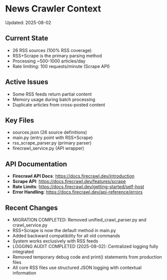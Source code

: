 # News Crawler Context
Updated: 2025-08-02

## Current State
- 26 RSS sources (100% RSS coverage)
- RSS+Scrape is the primary parsing method
- Processing ~500-1000 articles/day
- Rate limiting: 100 requests/minute (Scrape API)

## Active Issues
- Some RSS feeds return partial content
- Memory usage during batch processing
- Duplicate articles from cross-posted content

## Key Files
- sources.json (26 source definitions)
- main.py (entry point with RSS+Scrape)
- rss_scrape_parser.py (primary parser)
- firecrawl_service.py (API wrapper)

## API Documentation
- **Firecrawl API Docs**: https://docs.firecrawl.dev/introduction
- **Scrape API**: https://docs.firecrawl.dev/features/scrape
- **Rate Limits**: https://docs.firecrawl.dev/getting-started/self-host
- **Error Handling**: https://docs.firecrawl.dev/api-reference/errors

## Recent Changes
- MIGRATION COMPLETED: Removed unified_crawl_parser.py and crawl_service.py
- RSS+Scrape is now the default method in main.py
- Added backward compatibility for all old commands
- System works exclusively with RSS feeds
- LOGGING AUDIT COMPLETED (2025-08-02): Centralized logging fully integrated
- Removed temporary debug code and print() statements from production files
- All core RSS files use structured JSON logging with contextual information